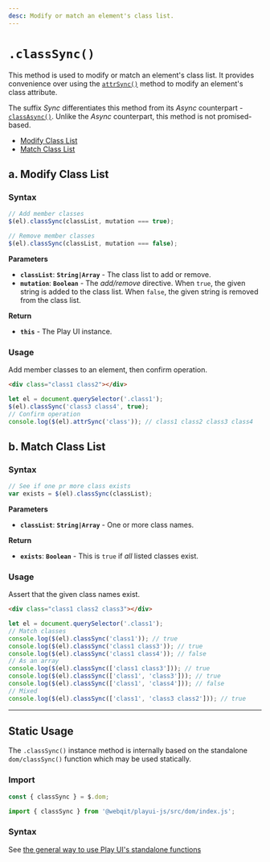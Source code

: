 ```yaml
---
desc: Modify or match an element's class list.
---
```

# `.classSync()`

This method is used to modify or match an element's class list. It provides convenience over using the [`attrSync()`](../attrSync) method to modify an element's class attribute.

The suffix *Sync* differentiates this method from its *Async* counterpart - [`classAsync()`](../classAsync). Unlike the *Async* counterpart, this method is not promised-based.

+ [Modify Class List](#a-modify-class-list)
+ [Match Class List](#b-match-class-list)

## a. Modify Class List

### Syntax

```js
// Add member classes
$(el).classSync(classList, mutation === true);

// Remove member classes
$(el).classSync(classList, mutation === false);
```

**Parameters**

+ **`classList`**: **`String|Array`** - The class list to add or remove.
+ **`mutation`**: **`Boolean`** - The *add/remove* directive. When `true`, the given string is added to the class list. When `false`, the given string is removed from the class list.

**Return**

+ **`this`** - The Play UI instance.

### Usage

Add member classes to an element, then confirm operation.

```html
<div class="class1 class2"></div>
```

```js
let el = document.querySelector('.class1');
$(el).classSync('class3 class4', true);
// Confirm operation
console.log($(el).attrSync('class')); // class1 class2 class3 class4
```

## b. Match Class List

### Syntax

```js
// See if one pr more class exists
var exists = $(el).classSync(classList);
```

**Parameters**

+ **`classList`**: **`String|Array`** - One or more class names.

**Return**

+ **`exists`**: **`Boolean`** - This is `true` if *all* listed classes exist.

### Usage

Assert that the given class names exist.

```html
<div class="class1 class2 class3"></div>
```

```js
let el = document.querySelector('.class1');
// Match classes
console.log($(el).classSync('class1')); // true
console.log($(el).classSync('class1 class3')); // true
console.log($(el).classSync('class1 class4')); // false
// As an array
console.log($(el).classSync(['class1 class3'])); // true
console.log($(el).classSync(['class1', 'class3'])); // true
console.log($(el).classSync(['class1', 'class4'])); // false
// Mixed
console.log($(el).classSync(['class1', 'class3 class2'])); // true
```

------

## Static Usage

The `.classSync()` instance method is internally based on the standalone `dom/classSync()` function which may be used statically.

### Import

```js
const { classSync } = $.dom;
```
```js
import { classSync } from '@webqit/playui-js/src/dom/index.js';
```

### Syntax

See [the general way to use Play UI's standalone functions](../../../getting-started/overview#use-as-descrete-utilities)